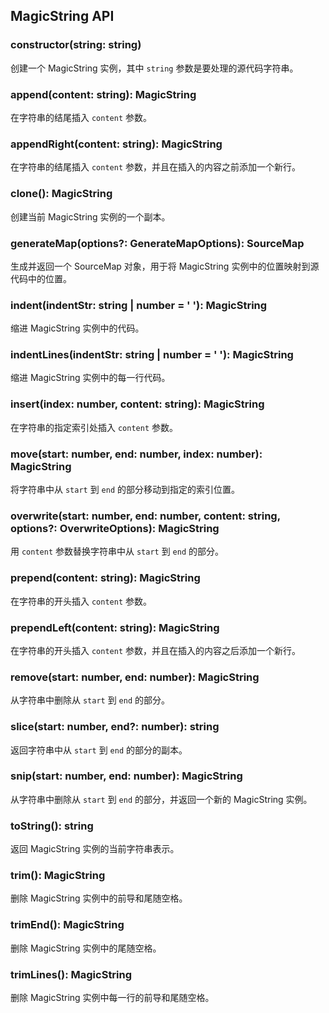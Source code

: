 ## MagicString API

### constructor(string: string)

创建一个 MagicString 实例，其中 `string` 参数是要处理的源代码字符串。

### append(content: string): MagicString

在字符串的结尾插入 `content` 参数。

### appendRight(content: string): MagicString

在字符串的结尾插入 `content` 参数，并且在插入的内容之前添加一个新行。

### clone(): MagicString

创建当前 MagicString 实例的一个副本。

### generateMap(options?: GenerateMapOptions): SourceMap

生成并返回一个 SourceMap 对象，用于将 MagicString 实例中的位置映射到源代码中的位置。

### indent(indentStr: string | number = '    '): MagicString

缩进 MagicString 实例中的代码。

### indentLines(indentStr: string | number = '    '): MagicString

缩进 MagicString 实例中的每一行代码。

### insert(index: number, content: string): MagicString

在字符串的指定索引处插入 `content` 参数。

### move(start: number, end: number, index: number): MagicString

将字符串中从 `start` 到 `end` 的部分移动到指定的索引位置。

### overwrite(start: number, end: number, content: string, options?: OverwriteOptions): MagicString

用 `content` 参数替换字符串中从 `start` 到 `end` 的部分。

### prepend(content: string): MagicString

在字符串的开头插入 `content` 参数。

### prependLeft(content: string): MagicString

在字符串的开头插入 `content` 参数，并且在插入的内容之后添加一个新行。

### remove(start: number, end: number): MagicString

从字符串中删除从 `start` 到 `end` 的部分。

### slice(start: number, end?: number): string

返回字符串中从 `start` 到 `end` 的部分的副本。

### snip(start: number, end: number): MagicString

从字符串中删除从 `start` 到 `end` 的部分，并返回一个新的 MagicString 实例。

### toString(): string

返回 MagicString 实例的当前字符串表示。

### trim(): MagicString

删除 MagicString 实例中的前导和尾随空格。

### trimEnd(): MagicString

删除 MagicString 实例中的尾随空格。

### trimLines(): MagicString

删除 MagicString 实例中每一行的前导和尾随空格。
